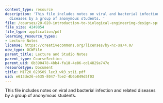 ```yaml
---
content_type: resource
description: 'This file includes notes on viral and bacterial infection and related
  diseases by a group of anonymous students. '
file: /courses/20-020-introduction-to-biological-engineering-design-spring-2009/e613de26e5358047fbe24b6b849d5f03_MIT20_020S09_lec3_wk3_st1i.pdf
file_size: 4249854
file_type: application/pdf
learning_resource_types:
- Lecture Notes
license: https://creativecommons.org/licenses/by-nc-sa/4.0/
ocw_type: OCWFile
parent_title: Lecture and Studio Notes
parent_type: CourseSection
parent_uid: 6b390478-4bb4-fa18-4e86-cd14829a747e
resourcetype: Document
title: MIT20_020S09_lec3_wk3_st1i.pdf
uid: e613de26-e535-8047-fbe2-4b6b849d5f03
---
```

This file includes notes on viral and bacterial infection and related diseases by a group of anonymous students. 